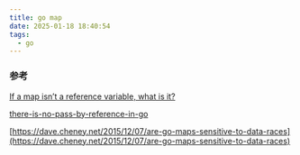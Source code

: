 ```yaml
---
title: go map
date: 2025-01-18 18:40:54
tags:
  - go
---
```


### 参考

[If a map isn’t a reference variable, what is it?](https://dave.cheney.net/2017/04/30/if-a-map-isnt-a-reference-variable-what-is-it)

[there-is-no-pass-by-reference-in-go](https://dave.cheney.net/2017/04/29/there-is-no-pass-by-reference-in-go)

[https://dave.cheney.net/2015/12/07/are-go-maps-sensitive-to-data-races](https://dave.cheney.net/2015/12/07/are-go-maps-sensitive-to-data-races)
